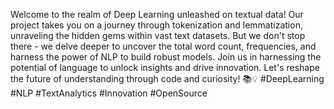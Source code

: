 Welcome to the realm of Deep Learning unleashed on textual data! Our project takes you on a journey through tokenization and lemmatization, unraveling the hidden gems within vast text datasets. But we don't stop there - we delve deeper to uncover the total word count, frequencies, and harness the power of NLP to build robust models. Join us in harnessing the potential of language to unlock insights and drive innovation. Let's reshape the future of understanding through code and curiosity! 📚💡 #DeepLearning #NLP #TextAnalytics #Innovation #OpenSource
